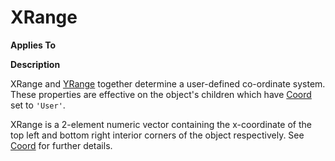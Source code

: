 




<h1 class="heading"><span class="name">XRange</span></h1>

**Applies To**


**Description**


XRange and [YRange](../a-z/yrange.md) together determine a user-defined co-ordinate system. These properties are effective on the object's children which have [Coord](../a-z/coord.md) set to `'User'`.


XRange is a 2-element numeric vector containing the x-coordinate of the top left and bottom right interior corners of the object respectively. See [Coord](../a-z/coord.md) for further details.




